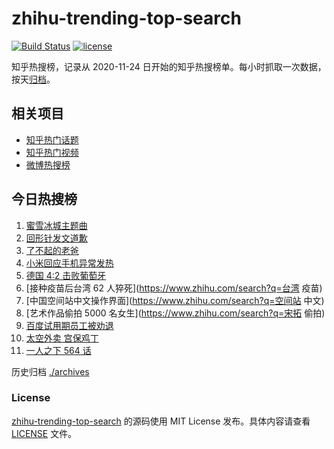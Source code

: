 # zhihu-trending-top-search

[![Build Status](https://github.com/justjavac/zhihu-trending-top-search/workflows/ci/badge.svg?branch=main)](https://github.com/justjavac/zhihu-trending-top-search/actions)
[![license](https://img.shields.io/github/license/justjavac/zhihu-trending-top-search)](https://github.com/justjavac/zhihu-trending-top-search/blob/main/LICENSE)

知乎热搜榜，记录从 2020-11-24 日开始的知乎热搜榜单。每小时抓取一次数据，按天[归档](./archives)。

## 相关项目

- [知乎热门话题](https://github.com/justjavac/zhihu-trending-hot-questions)
- [知乎热门视频](https://github.com/justjavac/zhihu-trending-hot-video)
- [微博热搜榜](https://github.com/justjavac/weibo-trending-hot-search)

## 今日热搜榜

<!-- BEGIN -->
<!-- 最后更新时间 Sun Jun 20 2021 13:09:13 GMT+0800 (China Standard Time) -->

1. [蜜雪冰城主题曲](https://www.zhihu.com/search?q=蜜雪冰城)
2. [回形针发文道歉](https://www.zhihu.com/search?q=回形针道歉)
3. [了不起的老爸](https://www.zhihu.com/search?q=了不起的老爸)
4. [小米回应手机异常发热](https://www.zhihu.com/search?q=小米)
5. [德国 4:2 击败葡萄牙](https://www.zhihu.com/search?q=德国队)
6. [接种疫苗后台湾 62 人猝死](https://www.zhihu.com/search?q=台湾 疫苗)
7. [中国空间站中文操作界面](https://www.zhihu.com/search?q=空间站 中文)
8. [艺术作品偷拍 5000 名女生](https://www.zhihu.com/search?q=宋拓 偷拍)
9. [百度试用期员工被劝退](https://www.zhihu.com/search?q=百度员工被劝退)
10. [太空外卖 宫保鸡丁](https://www.zhihu.com/search?q=太空外卖)
11. [一人之下 564 话](https://www.zhihu.com/search?q=一人之下)

<!-- END -->

历史归档 [./archives](./archives)

### License

[zhihu-trending-top-search](https://github.com/justjavac/zhihu-trending-top-search)
的源码使用 MIT License 发布。具体内容请查看 [LICENSE](./LICENSE) 文件。
